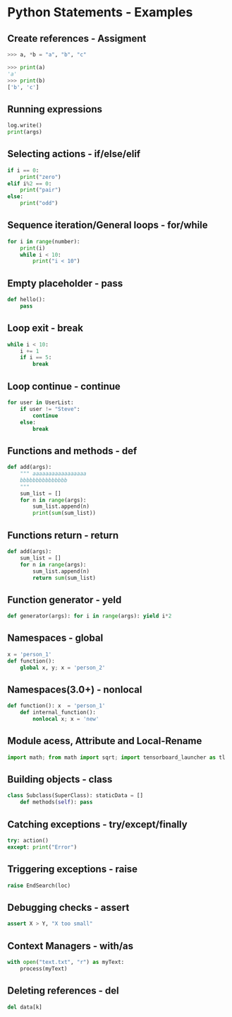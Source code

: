 # Python Statements - Examples

## Create references - Assigment
```py
>>> a, *b = "a", "b", "c"

>>> print(a)
'a'
>>> print(b)
['b', 'c']
```

## Running expressions
```py
log.write()
print(args)
```

## Selecting actions - if/else/elif
```py
if i == 0: 
    print("zero")
elif i%2 == 0: 
    print("pair")
else: 
    print("odd")
```

## Sequence iteration/General loops - for/while
```py
for i in range(number): 
    print(i)
    while i < 10: 
        print("i < 10")
```

## Empty placeholder - pass
```py
def hello(): 
    pass
```

## Loop exit - break
```py
while i < 10: 
    i += 1
    if i == 5: 
        break
```

## Loop continue - continue
```py
for user in UserList:
    if user != "Steve":
        continue
    else:
        break
```

## Functions and methods - def
```py
def add(args):
    """ aaaaaaaaaaaaaaaaa
    bbbbbbbbbbbbbbb
    """
    sum_list = []
    for n in range(args):
        sum_list.append(n)
        print(sum(sum_list))
```

## Functions return - return
```py
def add(args): 
    sum_list = []
    for n in range(args): 
        sum_list.append(n)
        return sum(sum_list)
```

## Function generator - yeld
```py
def generator(args): for i in range(args): yield i*2
```

## Namespaces - global
```py
x = 'person_1'
def function(): 
    global x, y; x = 'person_2'
```

## Namespaces(3.0+) - nonlocal
```py
def function(): x  = 'person_1'
    def internal_function(): 
        nonlocal x; x = 'new'
```

## Module acess, Attribute and Local-Rename
```py
import math; from math import sqrt; import tensorboard_launcher as tl
```

## Building objects - class
```py
class Subclass(SuperClass): staticData = []
    def methods(self): pass
```

## Catching exceptions - try/except/finally
```py
try: action()
except: print("Error")
```

## Triggering exceptions - raise
```py
raise EndSearch(loc)
```

## Debugging checks - assert
```py
assert X > Y, "X too small"
```

## Context Managers - with/as
```py
with open("text.txt", "r") as myText:
    process(myText)
```

## Deleting references - del
```py
del data[k]
```